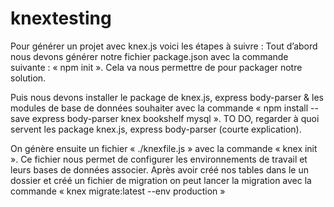 # knextesting
Pour générer un projet avec knex.js voici les étapes à suivre :
	Tout d’abord nous devons générer notre fichier package.json avec la commande suivante : « npm init ». Cela va nous permettre de pour packager notre solution. 
	
Puis nous devons installer le package de knex.js, express body-parser & les modules de base de données souhaiter avec la commande « npm install --save express body-parser knex bookshelf mysql ». TO DO, regarder à quoi servent les package knex.js, express body-parser (courte explication).

On génère ensuite un fichier « ./knexfile.js » avec la commande « knex init ». Ce fichier nous permet de configurer les environnements de travail et leurs bases de données associer. Après avoir créé nos tables dans le un dossier et créé un fichier de migration on peut lancer la migration avec la commande « knex migrate:latest --env production »
